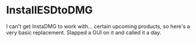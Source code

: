 InstallESDtoDMG
===============

I can't get InstaDMG to work with... certain upcoming products, so here's a very basic replacement. Slapped a GUI on it and called it a day.
